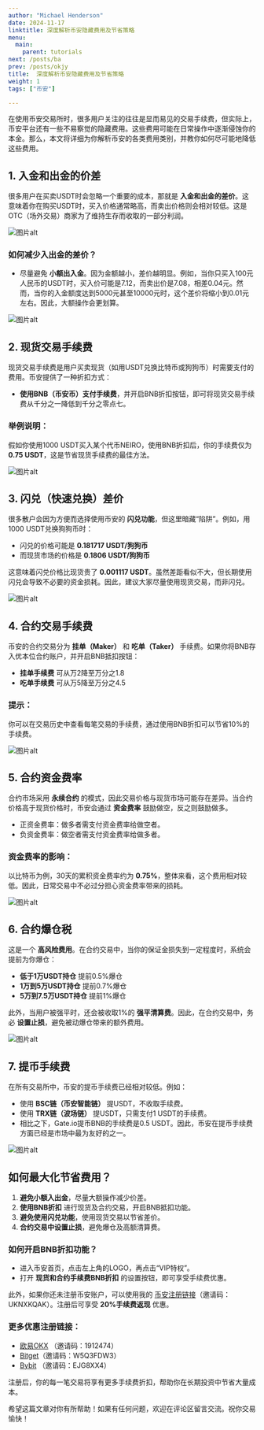 ```yaml
---
author: "Michael Henderson"
date: 2024-11-17
linktitle: 深度解析币安隐藏费用及节省策略
menu:
  main:
    parent: tutorials
next: /posts/ba
prev: /posts/okjy
title:  深度解析币安隐藏费用及节省策略
weight: 1
tags: ["币安"]

---
```


在使用币安交易所时，很多用户关注的往往是显而易见的交易手续费，但实际上，币安平台还有一些不易察觉的隐藏费用。这些费用可能在日常操作中逐渐侵蚀你的本金。那么，本文将详细为你解析币安的各类费用类别，并教你如何尽可能地降低这些费用。

## 1. 入金和出金的价差

很多用户在买卖USDT时会忽略一个重要的成本，那就是 **入金和出金的差价**。这意味着你在购买USDT时，买入价格通常略高，而卖出价格则会相对较低。这是OTC（场外交易）商家为了维持生存而收取的一部分利润。

![图片alt](https://ice.frostsky.com/2024/11/15/a0625fc3e0afe51f8d3ebf3f2c0e952d.png "图片title")

### 如何减少入出金的差价？

- 尽量避免 **小额出入金**。因为金额越小，差价越明显。例如，当你只买入100元人民币的USDT时，买入价可能是7.12，而卖出价是7.08，相差0.04元。然而，当你的入金额度达到5000元甚至10000元时，这个差价将缩小到0.01元左右。因此，大额操作会更划算。

![图片alt](https://ice.frostsky.com/2024/11/17/e3f1a490d9379356656391378a74cfaf.png "图片title")

## 2. 现货交易手续费

现货交易手续费是用户买卖现货（如用USDT兑换比特币或狗狗币）时需要支付的费用。币安提供了一种折扣方式：

- **使用BNB（币安币）支付手续费**，并开启BNB折扣按钮，即可将现货交易手续费从千分之一降低到千分之零点七。

### 举例说明：
假如你使用1000 USDT买入某个代币NEIRO，使用BNB折扣后，你的手续费仅为 **0.75 USDT**，这是节省现货手续费的最佳方法。

![图片alt](https://ice.frostsky.com/2024/11/17/acfce87309aa50028e7b111fd7461026.png "图片title")

## 3. 闪兑（快速兑换）差价

很多散户会因为方便而选择使用币安的 **闪兑功能**，但这里暗藏“陷阱”。例如，用1000 USDT兑换狗狗币时：

- 闪兑的价格可能是 **0.181717 USDT/狗狗币**
- 而现货市场的价格是 **0.1806 USDT/狗狗币**

这意味着闪兑价格比现货贵了 **0.001117 USDT**。虽然差距看似不大，但长期使用闪兑会导致不必要的资金损耗。因此，建议大家尽量使用现货交易，而非闪兑。

![图片alt](https://ice.frostsky.com/2024/11/17/c70a754c7b5b10dbd961a695e4c94047.png "图片title")

## 4. 合约交易手续费

币安的合约交易分为 **挂单（Maker）** 和 **吃单（Taker）** 手续费。如果你将BNB存入优本位合约账户，并开启BNB抵扣按钮：

- **挂单手续费** 可从万2降至万分之1.8
- **吃单手续费** 可从万5降至万分之4.5

### 提示：
你可以在交易历史中查看每笔交易的手续费，通过使用BNB折扣可以节省10%的手续费。

![图片alt](https://ice.frostsky.com/2024/11/17/bf7810cd49f1a89af66d53004906fdc4.png "图片title")

## 5. 合约资金费率

合约市场采用 **永续合约** 的模式，因此交易价格与现货市场可能存在差异。当合约价格高于现货价格时，币安会通过 **资金费率** 鼓励做空，反之则鼓励做多。

- 正资金费率：做多者需支付资金费率给做空者。
- 负资金费率：做空者需支付资金费率给做多者。

### 资金费率的影响：
以比特币为例，30天的累积资金费率约为 **0.75%**，整体来看，这个费用相对较低。因此，日常交易中不必过分担心资金费率带来的损耗。

![图片alt](https://ice.frostsky.com/2024/11/17/2fc53af94d44b1dfadba21a27c3a8b2e.png "图片title")

## 6. 合约爆仓税

这是一个 **高风险费用**。在合约交易中，当你的保证金损失到一定程度时，系统会提前为你爆仓：

- **低于1万USDT持仓** 提前0.5%爆仓
- **1万到5万USDT持仓** 提前0.7%爆仓
- **5万到7.5万USDT持仓** 提前1%爆仓

此外，当用户被强平时，还会被收取1%的 **强平清算费**。因此，在合约交易中，务必 **设置止损**，避免被动爆仓带来的额外费用。

![图片alt](https://ice.frostsky.com/2024/11/17/fc525f2a3c75997fe9e1ca1c9ee60577.png "图片title")

## 7. 提币手续费

在所有交易所中，币安的提币手续费已经相对较低。例如：

- 使用 **BSC链（币安智能链）** 提USDT，不收取手续费。
- 使用 **TRX链（波场链）** 提USDT，只需支付1 USDT的手续费。
- 相比之下，Gate.io提币BNB的手续费是0.5 USDT。因此，币安在提币手续费方面已经是市场中最为友好的之一。

![图片alt](https://ice.frostsky.com/2024/11/17/33418b080aff2e4eff13e78907f0bdec.png "图片title")

## 如何最大化节省费用？

1. **避免小额入出金**，尽量大额操作减少价差。
2. **使用BNB折扣** 进行现货及合约交易，开启BNB抵扣功能。
3. **避免使用闪兑功能**，使用现货交易以节省差价。
4. **合约交易中设置止损**，避免爆仓及高额清算费。

### 如何开启BNB折扣功能？

- 进入币安首页，点击左上角的LOGO，再点击“VIP特权”。
- 打开 **现货和合约手续费BNB折扣** 的设置按钮，即可享受手续费优惠。

此外，如果你还未注册币安账户，可以使用我的 [币安注册链接](https://www.marketwebb.club/join?ref=UKNXKQAK)（邀请码：UKNXKQAK）。注册后可享受 **20%手续费返现** 优惠。

### 更多优惠注册链接：

- [欧易OKX](https://www.ouxyi.link/ul/6CngT5?channelId=1912474) （邀请码：1912474）
- [Bitget](https://share.glassgs.com/u/S18JBL76)（邀请码：W5Q3FDW3）
- [Bybit](https://www.bybitglobal.com/invite?ref=EJG8XX4) （邀请码：EJG8XX4）

注册后，你的每一笔交易将享有更多手续费折扣，帮助你在长期投资中节省大量成本。

希望这篇文章对你有所帮助！如果有任何问题，欢迎在评论区留言交流。祝你交易愉快！